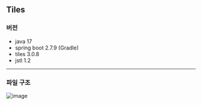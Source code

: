 ## Tiles
### 버전
 - java 17
 - spring boot 2.7.9 (Gradle)
 - tiles 3.0.8
 - jstl 1.2
- - -

### 파일 구조
![image](https://github.com/GIT-SIK/SpringBoot_LayoutTemplate/assets/96171462/9658b13b-b1d8-4f32-901a-601f13e35a28)


